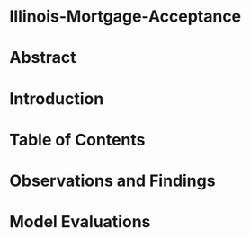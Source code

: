 # Illinois-Mortgage-Acceptance

# Abstract


# Introduction



# Table of Contents



# Observations and Findings


# Model Evaluations
